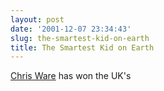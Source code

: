 ```yaml
---
layout: post
date: '2001-12-07 23:34:43'
slug: the-smartest-kid-on-earth
title: The Smartest Kid on Earth
---
```


[Chris Ware](http://www.fantagraphics.com/artist/acme/acme.html) has won the UK's 